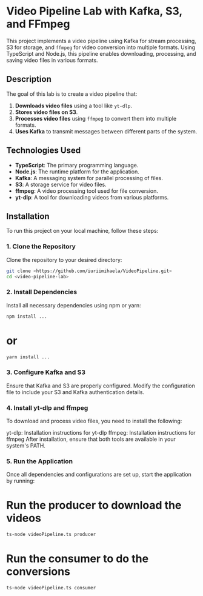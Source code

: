 # Video Pipeline Lab with Kafka, S3, and FFmpeg

This project implements a video pipeline using Kafka for stream processing, S3 for storage, and `ffmpeg` for video conversion into multiple formats. Using TypeScript and Node.js, this pipeline enables downloading, processing, and saving video files in various formats.

## Description

The goal of this lab is to create a video pipeline that:
1. **Downloads video files** using a tool like `yt-dlp`.
2. **Stores video files on S3**.
3. **Processes video files** using `ffmpeg` to convert them into multiple formats.
4. **Uses Kafka** to transmit messages between different parts of the system.

## Technologies Used

- **TypeScript**: The primary programming language.
- **Node.js**: The runtime platform for the application.
- **Kafka**: A messaging system for parallel processing of files.
- **S3**: A storage service for video files.
- **ffmpeg**: A video processing tool used for file conversion.
- **yt-dlp**: A tool for downloading videos from various platforms.

## Installation

To run this project on your local machine, follow these steps:

### 1. Clone the Repository

Clone the repository to your desired directory:

```bash
git clone <https://github.com/iuriimihaela/VideoPipeline.git>
cd <video-pipeline-lab>
```
### 2. Install Dependencies
Install all necessary dependencies using npm or yarn:

```bash
npm install ...
```
# or
```bash
yarn install ...
```
### 3. Configure Kafka and S3
Ensure that Kafka and S3 are properly configured. Modify the configuration file to include your S3 and Kafka authentication details.

### 4. Install yt-dlp and ffmpeg
To download and process video files, you need to install the following:

yt-dlp: Installation instructions for yt-dlp
ffmpeg: Installation instructions for ffmpeg
After installation, ensure that both tools are available in your system's PATH.

### 5. Run the Application
Once all dependencies and configurations are set up, start the application by running:

# Run the producer to download the videos

```bash
ts-node videoPipeline.ts producer
```
# Run the consumer to do the conversions 

```bash
ts-node videoPipeline.ts consumer
```
